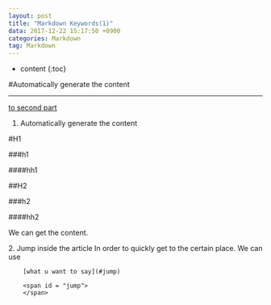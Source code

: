 ```yaml
---
layout: post
title: "Markdown Keywords(1)"
data: 2017-12-22 15:17:50 +0900
categories: Markdown
tag: Markdown
---
```


* content
{:toc}


#Automatically generate the content



------------------------------------

[to second part](#2)
1. Automatically generate the content

#H1

###h1

####hh1

##H2

###h2

####hh2

We can get the content.

<span id = "2">
2. Jump inside the article
</span>
In order to quickly get to the certain place.
We can use 

		[what u want to say](#jump)

		<span id = "jump">
		</span>
 
            
